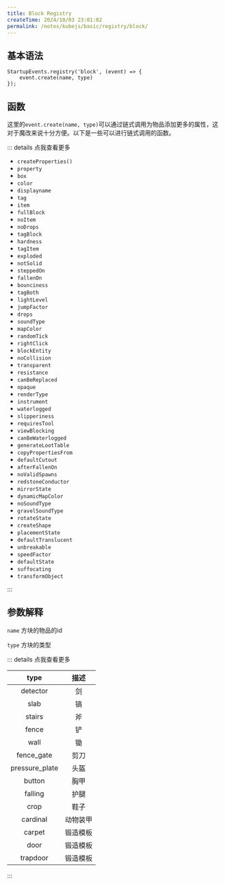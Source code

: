 ```yaml
---
title: Block Registry
createTime: 2024/10/03 23:01:02
permalink: /notes/kubejs/basic/registry/block/
---
```


## 基本语法

```JS
StartupEvents.registry('block', (event) => {
    event.create(name, type)
});
```

## 函数

这里的`event.create(name, type)`可以通过链式调用为物品添加更多的属性，这对于魔改来说十分方便。以下是一些可以进行链式调用的函数。

::: details 点我查看更多

- `createProperties()`
- `property`
- `box`
- `color`
- `displayname`
- `tag`
- `item`
- `fullBlock`
- `noItem`
- `noDrops`
- `tagBlock`
- `hardness`
- `tagItem`
- `exploded`
- `notSolid`
- `steppedOn`
- `fallenOn`
- `bounciness`
- `tagBoth`
- `lightLevel`
- `jumpFactor`
- `drops`
- `soundType`
- `mapColor`
- `randomTick`
- `rightClick`
- `blockEntity`
- `noCollision`
- `transparent`
- `resistance`
- `canBeReplaced`
- `opaque`
- `renderType`
- `instrument`
- `waterlogged`
- `slipperiness`
- `requiresTool`
- `viewBlocking`
- `canBeWaterlogged`
- `generateLootTable`
- `copyPropertiesFrom`
- `defaultCutout`
- `afterFallenOn`
- `noValidSpawns`
- `redstoneConductor`
- `mirrorState`
- `dynamicMapColor`
- `noSoundType`
- `gravelSoundType`
- `rotateState`
- `createShape`
- `placementState`
- `defaultTranslucent`
- `unbreakable`
- `speedFactor`
- `defaultState`
- `suffocating`
- `transformObject`

:::

## 参数解释

`name` 方块的物品的id

`type` 方块的类型

::: details 点我查看更多

|type|描述|
|:-:|:-:|
|detector|剑|
|slab|镐|
|stairs|斧|
|fence|铲|
|wall|锄|
|fence_gate|剪刀|
|pressure_plate|头盔|
|button|胸甲|
|falling|护腿|
|crop|鞋子|
|cardinal|动物装甲|
|carpet|锻造模板|
|door|锻造模板|
|trapdoor|锻造模板|

:::
